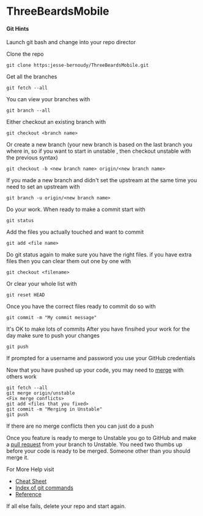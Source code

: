 # ThreeBeardsMobile

#### Git Hints

Launch git bash and change into your repo director

Clone the repo
```
git clone https:jesse-bernoudy/ThreeBeardsMobile.git
```
Get all the branches
```
git fetch --all
```
You can view your branches with
```
git branch --all
```
Either checkout an existing branch with
```
git checkout <branch name>
```
Or create a new branch (your new branch is based on the last branch you where in, so if you want to start in unstable , then checkout unstable with the previous syntax)
```
git checkout -b <new branch name> origin/<new branch name>
```
If you made a new branch and didn't set the upstream at the same time you need to set an upstream with
```
git branch -u origin/<new branch name>
```
Do your work. When ready to make a commit start with
```
git status
```
Add the files you actually touched and want to commit
```
git add <file name>
```
Do git status again to make sure you have the right files. if you have extra files then you can clear them out one by one with
```
git checkout <filename>
```
Or clear your whole list with
```
git reset HEAD
```
Once you have the correct files ready to commit do so with
```
git commit -m "My commit message"
```
It's OK to make lots of commits
After you have finsihed your work for the day make sure to push your changes
```
git push
```
If prompted for a username and password you use your GitHub credentials

Now that you have pushed up your code, you may need to [merge](https://git-scm.com/docs/git-merge) with others work
 ```
git fetch --all
git merge origin/unstable
<Fix merge conflicts>
git add <files that you fixed>
git commit -m "Merging in Unstable"
git push
```
If there are no merge conflicts then you can just do a push

Once you feature is ready to merge to Unstable you go to GitHub and make a [pull request](https://help.github.com/articles/using-pull-requests/) from your branch to Unstable. You need two thumbs up before your code is ready to be merged. Someone other than you should merge it.

For More Help visit
- [Cheat Sheet](https://gist.github.com/iansheridan/870778)
- [Index of git commands](https://git-scm.com/book/commands)
- [Reference](https://git-scm.com/docs)


If all else fails, delete your repo and start again.
